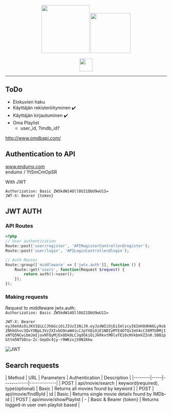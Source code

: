 
<p align="center">
  <img height="150px" src="https://media.discordapp.net/attachments/499833921513586688/512349750163669004/movieappsmall.png">
   <img height="125px" src="https://media.discordapp.net/attachments/499833921513586688/512350532401233930/movieapptransparent.png">
</p>
<p align="center">
    <img height="40px" src="https://cdn.worldvectorlogo.com/logos/angular-3.svg">
</p>

***


## ToDo

* Elokuvien haku
* Käyttäjän rekisteröityminen ✔️
* Käyttäjän kirjautuminen ✔️
* Oma Playlist
    * user_id, ?imdb_id?

http://www.omdbapi.com/

## Authentication to API

www.endumx.com  
endumx / YtSmCmOpSR

With JWT

`Authorization: Basic ZW5kdW14Oll0U21DbU9wU1I=`  
`JWT-X: Bearer {token}`


## JWT AUTH

### API Routes

```php
<?php
// User authentication
Route::post('user/register', 'APIRegisterController@register');
Route::post('user/login', 'APILoginController@login');

// Auth Routes
Route::group(['middleware' => ['jwtx.auth']], function () {
    Route::get('users', function(Request $request) {
        return auth()->user();
    });
});
```

### Making requests

Request to middleware jwtx.auth:  
`Authorization: Basic ZW5kdW14Oll0U21DbU9wU1I=`  
  
`JWT-X: Bearer eyJ0eXAiOiJKV1QiLCJhbGciOiJIUzI1NiJ9.eyJzdWIiOjEsImlzcyI6Imh0dHA6Ly9sb2NhbGhvc3QvYXBpL3VzZXIvbG9naW4iLCJpYXQiOjE1NDIyMTE4OTQsImV4cCI6MTU0MjIxNTQ5NCwibmJmIjoxNTQyMjExODk0LCJqdGkiOiJkRkxtM0laTE10cHVkbmVZIn0.5B8zpGttm5NTSDcu-Zc-GepOc4jy-r9WKzxjS9N26kw`

![JWT](https://media.discordapp.net/attachments/499833921513586688/512304344461475851/unknown.png)




## Search requests

| Method | URL | Parameters | Authentication | Description |
|--------|-----|------------|-------------|
| POST | api/movie/search | keyword(required), type(optional) | Basic | Returns all movies found by keyword |
| POST | api/movie/findById | id | Basic | Returns single movie details found by IMDb-id |
| POST | api/movie/showPlaylist | - | Basic & Bearer {token} | Returns logged-in user own playlist based |

